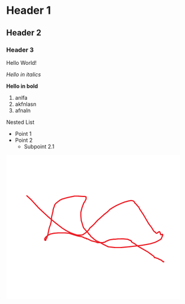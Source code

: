 # Header 1
## Header 2
### Header 3
Hello World!

*Hello in italics*

**Hello in bold**

1. anlfa
2. akfnlasn
3. afnaln

Nested List
- Point 1
- Point 2
  - Subpoint 2.1

![](Images/abc.png)
